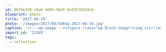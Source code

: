 ```yaml
---
id: 8bf8b7d9-c0a6-4604-96df-9c8557653dcb
blueprint: photo
title: '2017-08-19'
photo: '/images/2017/08/5d64a-2017-08-19.jpg'
caption: '<!-- wp:image --><figure class="wp-block-image"><img src="/assets/images/2017/08/5d64a-2017-08-19.jpg" /></figure><!-- /wp:image --><!-- wp:paragraph --><p>#reflection</p><!-- /wp:paragraph -->'
import_id: '21589'
tags:
  - reflection
---
```

